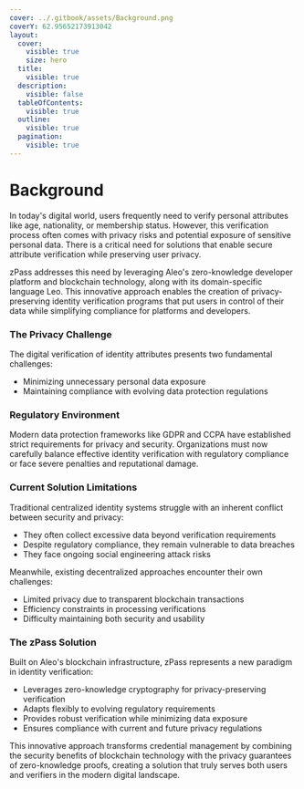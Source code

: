 ```yaml
---
cover: ../.gitbook/assets/Background.png
coverY: 62.95652173913042
layout:
  cover:
    visible: true
    size: hero
  title:
    visible: true
  description:
    visible: false
  tableOfContents:
    visible: true
  outline:
    visible: true
  pagination:
    visible: true
---
```


# Background

In today's digital world, users frequently need to verify personal attributes like age, nationality, or membership status. However, this verification process often comes with privacy risks and potential exposure of sensitive personal data. There is a critical need for solutions that enable secure attribute verification while preserving user privacy.

zPass addresses this need by leveraging Aleo's zero-knowledge developer platform and blockchain technology, along with its domain-specific language Leo. This innovative approach enables the creation of privacy-preserving identity verification programs that put users in control of their data while simplifying compliance for platforms and developers.

### The Privacy Challenge

The digital verification of identity attributes presents two fundamental challenges:
- Minimizing unnecessary personal data exposure
- Maintaining compliance with evolving data protection regulations

### Regulatory Environment

Modern data protection frameworks like GDPR and CCPA have established strict requirements for privacy and security. Organizations must now carefully balance effective identity verification with regulatory compliance or face severe penalties and reputational damage.

### Current Solution Limitations

Traditional centralized identity systems struggle with an inherent conflict between security and privacy:
- They often collect excessive data beyond verification requirements
- Despite regulatory compliance, they remain vulnerable to data breaches
- They face ongoing social engineering attack risks

Meanwhile, existing decentralized approaches encounter their own challenges:
- Limited privacy due to transparent blockchain transactions
- Efficiency constraints in processing verifications
- Difficulty maintaining both security and usability

### The zPass Solution

Built on Aleo's blockchain infrastructure, zPass represents a new paradigm in identity verification:
- Leverages zero-knowledge cryptography for privacy-preserving verification
- Adapts flexibly to evolving regulatory requirements
- Provides robust verification while minimizing data exposure
- Ensures compliance with current and future privacy regulations

This innovative approach transforms credential management by combining the security benefits of blockchain technology with the privacy guarantees of zero-knowledge proofs, creating a solution that truly serves both users and verifiers in the modern digital landscape.
